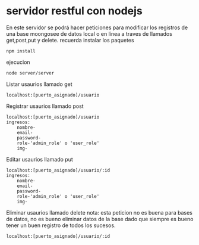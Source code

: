 # servidor restful con nodejs

En este servidor se podrá hacer peticiones para modificar los registros de una base moongosee de datos local
o en línea a traves de llamados get,post,put y delete.
recuerda instalar los paquetes

```
npm install
```
ejecucion

```
node server/server
```

Listar usaurios
llamado get
```
localhost:[puerto_asignado]/usuario
```
Registrar usaurios
llamado post
```
localhost:[puerto_asignado]/usuario
ingresos:
    nombre-
    email-
    password-
    role-'admin_role' o 'user_role'
    img-
```
Editar usaurios
llamado put
```
localhost:[puerto_asignado]/usuario/:id
ingresos:
    nombre-
    email-
    password-
    role-'admin_role' o 'user_role'
    img-
```

Eliminar usaurios
llamado delete
nota: esta peticion no es buena para bases de datos, no es bueno eliminar datos de la base
dado que siempre es bueno tener un buen registro de todos los sucesos.
```
localhost:[puerto_asignado]/usuario/:id

```
